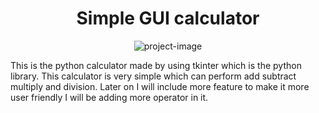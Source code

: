 <h1 align="center" id="title">Simple GUI calculator</h1>

<p align="center"><img src="https://socialify.git.ci/ashvin-to/simple-gui-calculator-/image?issues=1&amp;language=1&amp;name=1&amp;owner=1&amp;stargazers=1&amp;theme=Light" alt="project-image"></p>

<p id="description">This is the python calculator made by using tkinter which is the python library. This calculator is very simple which can perform add subtract multiply and division. Later on I will include more feature to make it more user friendly I will be adding more operator in it.</p>
